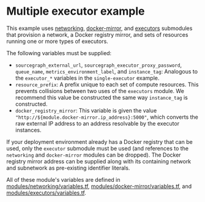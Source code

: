 # Multiple executor example

This example uses [networking](https://registry.terraform.io/modules/sourcegraph/executors/google/3.43.0/submodules/networking), [docker-mirror](https://registry.terraform.io/modules/sourcegraph/executors/google/3.43.0/submodules/docker-mirror), and [executors](https://registry.terraform.io/modules/sourcegraph/executors/google/3.43.0/submodules/executors) submodules that provision a network, a Docker registry mirror, and sets of resources running one or more types of executors.

The following variables must be supplied:

- `sourcegraph_external_url`, `sourcegraph_executor_proxy_password`, `queue_name`, `metrics_environment_label`, and `instance_tag`: Analogous to the `executor_*` variables in the `single-executor` example.
- `resource_prefix`: A prefix unique to each set of compute resources. This prevents collisions between two uses of the `executors` module. We recommend this value be constructed the same way `instance_tag` is constructed.
- `docker_registry_mirror`: This variable is given the value `"http://${module.docker-mirror.ip_address}:5000"`, which converts the raw external IP address to an address resolvable by the executor instances.

If your deployment environment already has a Docker registry that can be used, only the `executor` submodule must be used (and references to the `networking` and `docker-mirror` modules can be dropped). The Docker registry mirror address can be supplied along with its containing network and subnetwork as pre-existing identifier literals.

All of these module's variables are defined in [modules/networking/variables.tf](https://github.com/sourcegraph/terraform-google-executors/blob/v3.43.0/modules/networking/variables.tf), [modules/docker-mirror/variables.tf](https://github.com/sourcegraph/terraform-google-executors/blob/v3.43.0/modules/docker-mirror/variables.tf), and [modules/executors/variables.tf](https://github.com/sourcegraph/terraform-google-executors/blob/v3.43.0/modules/executors/variables.tf).
